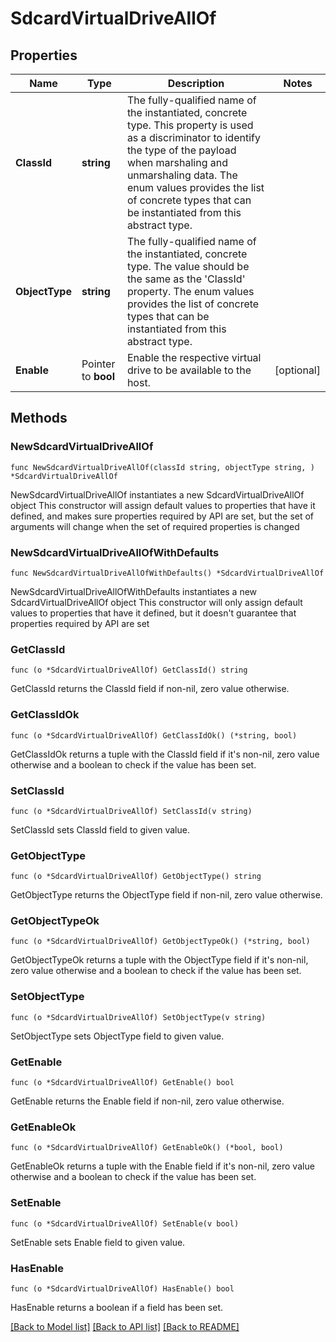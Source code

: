 # SdcardVirtualDriveAllOf

## Properties

Name | Type | Description | Notes
------------ | ------------- | ------------- | -------------
**ClassId** | **string** | The fully-qualified name of the instantiated, concrete type. This property is used as a discriminator to identify the type of the payload when marshaling and unmarshaling data. The enum values provides the list of concrete types that can be instantiated from this abstract type. | 
**ObjectType** | **string** | The fully-qualified name of the instantiated, concrete type. The value should be the same as the &#39;ClassId&#39; property. The enum values provides the list of concrete types that can be instantiated from this abstract type. | 
**Enable** | Pointer to **bool** | Enable the respective virtual drive to be available to the host. | [optional] 

## Methods

### NewSdcardVirtualDriveAllOf

`func NewSdcardVirtualDriveAllOf(classId string, objectType string, ) *SdcardVirtualDriveAllOf`

NewSdcardVirtualDriveAllOf instantiates a new SdcardVirtualDriveAllOf object
This constructor will assign default values to properties that have it defined,
and makes sure properties required by API are set, but the set of arguments
will change when the set of required properties is changed

### NewSdcardVirtualDriveAllOfWithDefaults

`func NewSdcardVirtualDriveAllOfWithDefaults() *SdcardVirtualDriveAllOf`

NewSdcardVirtualDriveAllOfWithDefaults instantiates a new SdcardVirtualDriveAllOf object
This constructor will only assign default values to properties that have it defined,
but it doesn't guarantee that properties required by API are set

### GetClassId

`func (o *SdcardVirtualDriveAllOf) GetClassId() string`

GetClassId returns the ClassId field if non-nil, zero value otherwise.

### GetClassIdOk

`func (o *SdcardVirtualDriveAllOf) GetClassIdOk() (*string, bool)`

GetClassIdOk returns a tuple with the ClassId field if it's non-nil, zero value otherwise
and a boolean to check if the value has been set.

### SetClassId

`func (o *SdcardVirtualDriveAllOf) SetClassId(v string)`

SetClassId sets ClassId field to given value.


### GetObjectType

`func (o *SdcardVirtualDriveAllOf) GetObjectType() string`

GetObjectType returns the ObjectType field if non-nil, zero value otherwise.

### GetObjectTypeOk

`func (o *SdcardVirtualDriveAllOf) GetObjectTypeOk() (*string, bool)`

GetObjectTypeOk returns a tuple with the ObjectType field if it's non-nil, zero value otherwise
and a boolean to check if the value has been set.

### SetObjectType

`func (o *SdcardVirtualDriveAllOf) SetObjectType(v string)`

SetObjectType sets ObjectType field to given value.


### GetEnable

`func (o *SdcardVirtualDriveAllOf) GetEnable() bool`

GetEnable returns the Enable field if non-nil, zero value otherwise.

### GetEnableOk

`func (o *SdcardVirtualDriveAllOf) GetEnableOk() (*bool, bool)`

GetEnableOk returns a tuple with the Enable field if it's non-nil, zero value otherwise
and a boolean to check if the value has been set.

### SetEnable

`func (o *SdcardVirtualDriveAllOf) SetEnable(v bool)`

SetEnable sets Enable field to given value.

### HasEnable

`func (o *SdcardVirtualDriveAllOf) HasEnable() bool`

HasEnable returns a boolean if a field has been set.


[[Back to Model list]](../README.md#documentation-for-models) [[Back to API list]](../README.md#documentation-for-api-endpoints) [[Back to README]](../README.md)


